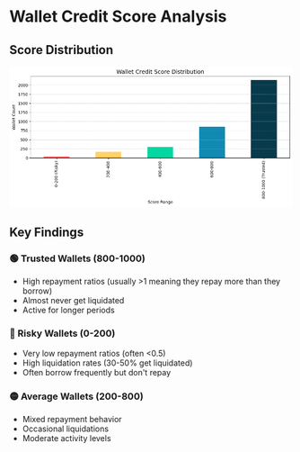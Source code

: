 #  Wallet Credit Score Analysis

## Score Distribution
![Score Distribution](plot.png)

## Key Findings
### 🟢 Trusted Wallets (800-1000)
- High repayment ratios (usually >1 meaning they repay more than they borrow)
- Almost never get liquidated
- Active for longer periods

### 🔴 Risky Wallets (0-200)
- Very low repayment ratios (often <0.5)
- High liquidation rates (30-50% get liquidated)
- Often borrow frequently but don't repay

### 🟡 Average Wallets (200-800)
- Mixed repayment behavior
- Occasional liquidations
- Moderate activity levels
